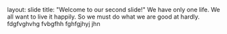layout: slide
title: "Welcome to our second slide!"
We have only one life. We all want to live it happily. So we must do what we are good at hardly.
fdgfvghvhg
fvbgfhh
fghfgjhyj
jhn
